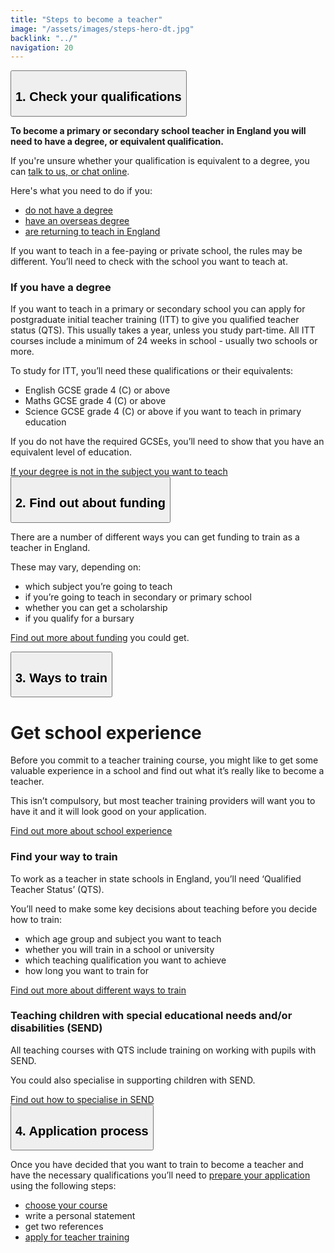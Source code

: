 ```yaml
---
title: "Steps to become a teacher"
image: "/assets/images/steps-hero-dt.jpg"
backlink: "../"
navigation: 20
---
```


<div class="content__left">

<!--<p id="steps" class="content-alert">To become a primary or secondary school teacher in England you will need to have a degree, or equivalent qualification.</p>-->

  
 <div class="accordions" data-controller="accordion">
  <button class="steps-header" id="step-1" data-action="click->accordion#toggle" data-target="accordion.header" aria-controls="collapsable-content-1" aria-expanded="true">
      <h2>
        1. Check your qualifications
      </h2>
  </button>
  <div id="collapsable-content-1" class="steps-content collapsable" data-target="accordion.content" aria-labelledby="step-1">

  <p><strong>To become a primary or secondary school teacher in England you will need to have a degree, or equivalent qualification.</strong></p>
  <p>If you're unsure whether your qualification is equivalent to a degree, you can <a href="#talk-to-us">talk to us, or chat online</a>.</p> 

 <p>
    Here's what you need to do if you:
  </p>

  <ul>
  <li><span><a href="steps-to-become-a-teacher/if-you-need-to-get-the-right-qualifications#if-you-dont-have-a-degree">do not have a degree</a></span></li>
  <li><span><a href="/international-candidates">have an overseas degree</a></span></li>
  <li><span><a href="/returning-to-teaching">are returning to teach in England</a></span></li>
  </ul>
  
 <p>If you want to teach in a fee-paying or private school, the rules may be different. You’ll need to check with the school you want to teach at.</p>
 
  <h3>If you have a degree</h3>
      <p>
        If you want to teach in a primary or secondary school you can apply for postgraduate initial teacher training (ITT) to give you qualified teacher status (QTS).  This usually takes a year, unless you study part-time.  All ITT courses include a minimum of 24 weeks in school - usually two schools or more.
      </p>
      <p>
        To study for ITT, you’ll need these qualifications or their equivalents:
      </p>
      
   <ul>
      <li><span>English GCSE grade 4 (C) or above</span></li>
      <li><span>Maths GCSE grade 4 (C) or above</span></li>
      <li><span>Science GCSE grade 4 (C) or above if you want to teach in primary education</span></li>
  </ul>
  
   <p>
        If you do not have the required GCSEs, you’ll need to show that you have an equivalent level of education.
      </p>
      <a href="steps-to-become-a-teacher/if-you-need-to-get-the-right-qualifications#if-your-degree-is-not-in-the-subject-you-want-to-teach">If your degree is not in the subject you want to teach</a>
    </div>
      <button class="steps-header" id="step-2" data-action="click->accordion#toggle" data-target="accordion.header" aria-controls="collapsable-content-2" aria-expanded="false">
        <h2>
          2. Find out about funding
        </h2>
    </button>
    <div id="collapsable-content-2" class="steps-content collapsable" data-target="accordion.content">
      <p>
        There are a number of different ways you can get funding to train as a teacher in England.  
      </p>
      <p>
        These may vary, depending on: 
      </p>
      <ul>
        <li><span><span>which subject you’re going to teach</span></span></li>
        <li><span><span>if you’re going to teach in secondary or primary school</span></span></li>
        <li><span><span>whether you can get a scholarship</span></span></li>
        <li><span><span>if you qualify for a bursary</span></span></li>
      </ul>
      <p>
        <a href="../funding-your-training">Find out more about funding</a> you could get. 
      </p>
    </div>
    <button class="steps-header" id="step-3" data-action="click->accordion#toggle" data-target="accordion.header" aria-controls="collapsable-content-3" aria-expanded="false">
      <h2>
        3. Ways to train
      </h2>
    </button>
    <div id="collapsable-content-3" class="steps-content collapsable" data-target="accordion.content">
    <h1>Get school experience</h1>
  <p>Before you commit to a teacher training course, you might like to get some valuable experience in a school and find out what it’s really like to become a teacher.</p>  
  <p>This isn’t compulsory, but most teacher training providers will want you to have it and it will look good on your application.</p>

  <a href="steps-to-become-a-teacher/school-experience">Find out more about school experience</a>

  <h3>Find your way to train</h3>

  <p>To work as a teacher in state schools in England, you’ll need ‘Qualified Teacher Status’ (QTS).</p>

  <p>You’ll need to make some key decisions about teaching before you decide how to train:</p>

  <ul>
  <li><span><span>which age group and subject you want to teach</span></span></li>
  <li><span><span>whether you will train in a school or university</span></span></li>
  <li><span><span>which teaching qualification you want to achieve</span></span></li>
  <li><span><span>how long you want to train for</span></span></li>
  </ul>

  <a href="https://beta-getintoteaching.education.gov.uk/guidance#5" target="_blank">Find out more about different ways to train</a>


  <h3>Teaching children with special educational needs and/or disabilities (SEND)</h3>
      <p>
        All teaching courses with QTS include training on working with pupils with SEND.
      </p>
      <p>
        You could also specialise in supporting children with SEND.
      </p>
      <a href="https://beta-getintoteaching.education.gov.uk/guidance#teaching-children-with-special-educational-needs-and-or-disabilities-SEND" target="_blank">Find out how to specialise in SEND</a>
    </div>
    <button class="steps-header" id="step-4" data-action="click->accordion#toggle" data-target="accordion.header" aria-controls="collapsable-content-4" aria-expanded="false">
      <h2>
        4. Application process
      </h2>
    </button>
    <div id="collapsable-content-4" class="steps-content collapsable" data-target="accordion.content">
      <p>
        Once you have decided that you want to train to become a teacher and have the necessary qualifications you’ll need to 
        <a href="https://qa.apply-for-teacher-training.education.gov.uk/candidate" target="_blank">prepare your application</a> using the following steps:
      </p>
      <ul>
        <li><span><span><a href="https://www.gov.uk/find-postgraduate-teacher-training-courses" target="_blank">choose your course</a></span></span></li>
        <li><span><span>write a personal statement</span></span></li>
        <li><span><span>get two references</span></span></li>
        <li><span><span><a href="https://qa.apply-for-teacher-training.education.gov.uk/candidate" target="_blank">apply for teacher training</a></span></span></li>
      </ul>
    </div>
  </div>
</div>


